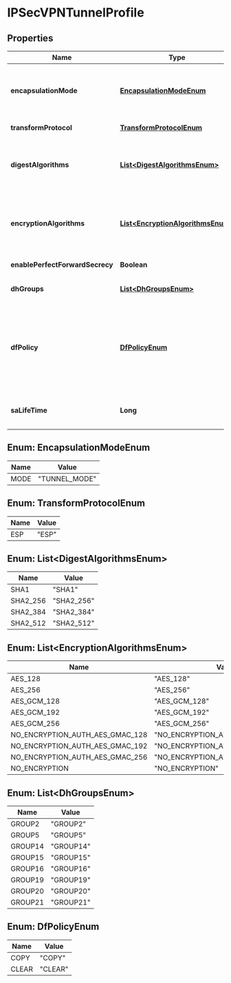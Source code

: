 # IPSecVPNTunnelProfile

## Properties
Name | Type | Description | Notes
------------ | ------------- | ------------- | -------------
**encapsulationMode** | [**EncapsulationModeEnum**](#EncapsulationModeEnum) | Encapsulation Mode to be used for encryption of packet. Tunnel mode protects internal routing information by encrypting IP header of original packet. |  [optional]
**transformProtocol** | [**TransformProtocolEnum**](#TransformProtocolEnum) | IPSec transform specifies IPSec security protocol. |  [optional]
**digestAlgorithms** | [**List&lt;DigestAlgorithmsEnum&gt;**](#List&lt;DigestAlgorithmsEnum&gt;) | Algorithm to be used for message digest. Default digest algorithm is implicitly covered by default encryption algorithm \&quot;AES_GCM_128\&quot;. |  [optional]
**encryptionAlgorithms** | [**List&lt;EncryptionAlgorithmsEnum&gt;**](#List&lt;EncryptionAlgorithmsEnum&gt;) | Encryption algorithm to encrypt/decrypt the messages exchanged between IPSec VPN initiator and responder during tunnel negotiation. Default is AES_GCM_128. |  [optional]
**enablePerfectForwardSecrecy** | **Boolean** | If true, perfect forward secrecy (PFS) is enabled. |  [optional]
**dhGroups** | [**List&lt;DhGroupsEnum&gt;**](#List&lt;DhGroupsEnum&gt;) | Diffie-Hellman group to be used if PFS is enabled. Default is GROUP14. |  [optional]
**dfPolicy** | [**DfPolicyEnum**](#DfPolicyEnum) | Defragmentation policy helps to handle defragmentation bit present in the inner packet. COPY copies the defragmentation bit from the inner IP packet into the outer packet. CLEAR ignores the defragmentation bit present in the inner packet. |  [optional]
**saLifeTime** | **Long** | SA life time specifies the expiry time of security association. Default is 3600 seconds.  |  [optional]

<a name="EncapsulationModeEnum"></a>
## Enum: EncapsulationModeEnum
Name | Value
---- | -----
MODE | &quot;TUNNEL_MODE&quot;

<a name="TransformProtocolEnum"></a>
## Enum: TransformProtocolEnum
Name | Value
---- | -----
ESP | &quot;ESP&quot;

<a name="List<DigestAlgorithmsEnum>"></a>
## Enum: List&lt;DigestAlgorithmsEnum&gt;
Name | Value
---- | -----
SHA1 | &quot;SHA1&quot;
SHA2_256 | &quot;SHA2_256&quot;
SHA2_384 | &quot;SHA2_384&quot;
SHA2_512 | &quot;SHA2_512&quot;

<a name="List<EncryptionAlgorithmsEnum>"></a>
## Enum: List&lt;EncryptionAlgorithmsEnum&gt;
Name | Value
---- | -----
AES_128 | &quot;AES_128&quot;
AES_256 | &quot;AES_256&quot;
AES_GCM_128 | &quot;AES_GCM_128&quot;
AES_GCM_192 | &quot;AES_GCM_192&quot;
AES_GCM_256 | &quot;AES_GCM_256&quot;
NO_ENCRYPTION_AUTH_AES_GMAC_128 | &quot;NO_ENCRYPTION_AUTH_AES_GMAC_128&quot;
NO_ENCRYPTION_AUTH_AES_GMAC_192 | &quot;NO_ENCRYPTION_AUTH_AES_GMAC_192&quot;
NO_ENCRYPTION_AUTH_AES_GMAC_256 | &quot;NO_ENCRYPTION_AUTH_AES_GMAC_256&quot;
NO_ENCRYPTION | &quot;NO_ENCRYPTION&quot;

<a name="List<DhGroupsEnum>"></a>
## Enum: List&lt;DhGroupsEnum&gt;
Name | Value
---- | -----
GROUP2 | &quot;GROUP2&quot;
GROUP5 | &quot;GROUP5&quot;
GROUP14 | &quot;GROUP14&quot;
GROUP15 | &quot;GROUP15&quot;
GROUP16 | &quot;GROUP16&quot;
GROUP19 | &quot;GROUP19&quot;
GROUP20 | &quot;GROUP20&quot;
GROUP21 | &quot;GROUP21&quot;

<a name="DfPolicyEnum"></a>
## Enum: DfPolicyEnum
Name | Value
---- | -----
COPY | &quot;COPY&quot;
CLEAR | &quot;CLEAR&quot;
